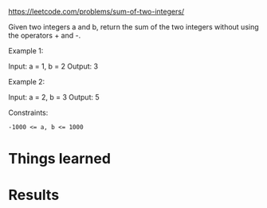 https://leetcode.com/problems/sum-of-two-integers/

Given two integers a and b, return the sum of the two integers without using the operators + and -.



Example 1:

Input: a = 1, b = 2
Output: 3

Example 2:

Input: a = 2, b = 3
Output: 5



Constraints:

    -1000 <= a, b <= 1000





# Things learned


# Results
